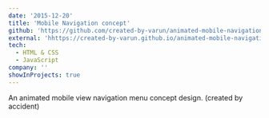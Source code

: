 ```yaml
---
date: '2015-12-20'
title: 'Mobile Navigation concept'
github: 'https://github.com/created-by-varun/animated-mobile-navigation-concept'
external: 'hhttps://created-by-varun.github.io/animated-mobile-navigation-concept/ '
tech:
  - HTML & CSS
  - JavaScript
company: ''
showInProjects: true
---
```


An animated mobile view navigation menu concept design. (created by accident)
